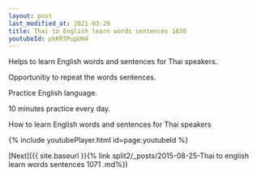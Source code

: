 ```yaml
---
layout: post
last_modified_at: 2021-03-29
title: Thai to English learn words sentences 1030 
youtubeId: pkKRTPupUH4
---
```

 
 
Helps to learn English words and sentences for Thai speakers.

Opportunitiy to repeat the words sentences. 

Practice English language. 
 
10 minutes practice every day. 
 
How to learn English words and sentences for Thai speakers 
 
{% include youtubePlayer.html id=page.youtubeId %}
 
 
[Next]({{ site.baseurl }}{% link  split2/_posts/2015-08-25-Thai to english learn words sentences 1071 .md%})
 
